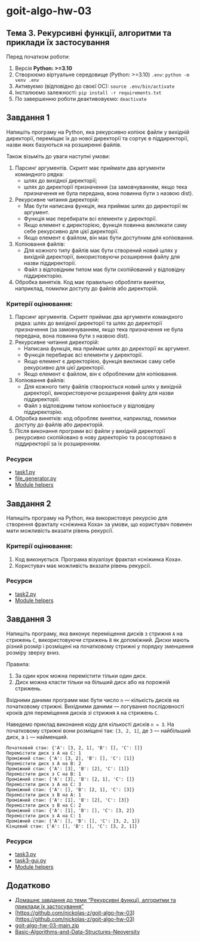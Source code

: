 # goit-algo-hw-03
## Тема 3. Рекурсивні функції, алгоритми та приклади їх застосування

Перед початком роботи:
1. Версія **Python: >=3.10**
2. Cтворюємо віртуальне середовище (Python: >=3.10) `.env`: `python -m venv .env`
3. Активуємо (відповідно до своєї ОС): `source .env/bin/activate`
4. Інсталюємо залежності: `pip install -r requirements.txt`
5. По завершенню роботи деактивовуємо: `deactivate`

## Завдання 1
Напишіть програму на Python, яка рекурсивно копіює файли у вихідній директорії, переміщає їх до нової директорії 
та сортує в піддиректорії, назви яких базуються на розширенні файлів.

Також візьміть до уваги наступні умови:
1. Парсинг аргументів. Скрипт має приймати два аргументи командного рядка: 
    - шлях до вихідної директорії;
    - шлях до директорії призначення (за замовчуванням, якщо тека призначення не була передана, вона повинна бути з назвою dist).
2. Рекурсивне читання директорій:
    - Має бути написана функція, яка приймає шлях до директорії як аргумент.
    - Функція має перебирати всі елементи у директорії.
    - Якщо елемент є директорією, функція повинна викликати саму себе рекурсивно для цієї директорії.
    - Якщо елемент є файлом, він має бути доступним для копіювання.
3. Копіювання файлів:
    - Для кожного типу файлів має бути створений новий шлях у вихідній директорії, використовуючи розширення файлу для назви піддиректорії.
    - Файл з відповідним типом має бути скопійований у відповідну піддиректорію.
4. Обробка винятків. Код має правильно обробляти винятки, наприклад, помилки доступу до файлів або директорій.


### Критерії оцінювання:
1. Парсинг аргументів. Скрипт приймає два аргументи командного рядка: шлях до вихідної директорії та шлях до директорії призначення (за замовчуванням, якщо тека призначення не була передана, вона повинна бути з назвою dist).
2. Рекурсивне читання директорій:
    - Написана функція, яка приймає шлях до директорії як аргумент.
    - Функція перебирає всі елементи у директорії.
    - Якщо елемент є директорією, функція викликає саму себе рекурсивно для цієї директорії.
    - Якщо елемент є файлом, він є обробленим для копіювання.
3. Копіювання файлів:
    - Для кожного типу файлів створюється новий шлях у вихідній директорії, використовуючи розширення файлу для назви піддиректорії.
    - Файл з відповідним типом копіюється у відповідну піддиректорію.
4. Обробка винятків: код обробляє винятки, наприклад, помилки доступу до файлів або директорій.
5. Після виконання програми всі файли у вихідній директорії рекурсивно скопійовано в нову директорію та розсортовано в піддиректорії за їх розширенням.

### Ресурси
- [task1.py](./task1.py)
- [file_generator.py](./file_generator.py)
- [Module helpers](./helpers)

## Завдання 2
Напишіть програму на Python, яка використовує рекурсію для створення фракталу «сніжинка Коха» за умови, 
що користувач повинен мати можливість вказати рівень рекурсії.

### Критерії оцінювання:
1. Код виконується. Програма візуалізує фрактал «сніжинка Коха».
2. Користувач має можливість вказати рівень рекурсії.

### Ресурси
- [task2.py](./task2.py)
- [Module helpers](./helpers)

## Завдання 3
Напишіть програму, яка виконує переміщення дисків з стрижня `А` на стрижень `С`, використовуючи стрижень `В` як допоміжний. 
Диски мають різний розмір і розміщені на початковому стрижні у порядку зменшення розміру зверху вниз.

Правила:
1. За один крок можна перемістити тільки один диск.
2. Диск можна класти тільки на більший диск або на порожній стрижень.

Вхідними даними програми має бути число `n` — кількість дисків на початковому стрижні. Вихідними даними — логування послідовності кроків для переміщення дисків зі стрижня `А` на стрижень `С`.

Наведемо приклад виконання коду для кількості дисків `n = 3`. На початковому стрижні вони розміщені так: `[3, 2, 1]`, де `3` — найбільший диск, а `1` — найменший.

```
Початковий стан: {'A': [3, 2, 1], 'B': [], 'C': []}
Перемістити диск з A на C: 1
Проміжний стан: {'A': [3, 2], 'B': [], 'C': [1]}
Перемістити диск з A на B: 2
Проміжний стан: {'A': [3], 'B': [2], 'C': [1]}
Перемістити диск з C на B: 1
Проміжний стан: {'A': [3], 'B': [2, 1], 'C': []}
Перемістити диск з A на C: 3
Проміжний стан: {'A': [], 'B': [2, 1], 'C': [3]}
Перемістити диск з B на A: 1
Проміжний стан: {'A': [1], 'B': [2], 'C': [3]}
Перемістити диск з B на C: 2
Проміжний стан: {'A': [1], 'B': [], 'C': [3, 2]}
Перемістити диск з A на C: 1
Проміжний стан: {'A': [], 'B': [], 'C': [3, 2, 1]}
Кінцевий стан: {'A': [], 'B': [], 'C': [3, 2, 1]}
```

### Ресурси
- [task3.py](./task3.py)
- [task3-gui.py](./task3-gui.py)
- [Module helpers](./helpers)


## Додатково
- [Домашнє завдання до теми “Рекурсивні функції, алгоритми та приклади їх застосування”](https://www.edu.goit.global/uk/learn/24858703/19646173/19646405/homework)
- [https://github.com/nickolas-z/goit-algo-hw-03](https://github.com/nickolas-z/goit-algo-hw-03)
- [goit-algo-hw-03-main.zip]()
- [Basic-Algorithms-and-Data-Structures-Neoversity](https://github.com/nickolas-z/Basic-Algorithms-and-Data-Structures-Neoversity)